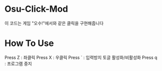 # Osu-Click-Mod
이 코드는 게임 "오수!"에서와 같은 클릭을 구현해줍니다

# How To Use
Press Z : 좌클릭
Press X : 우클릭
Press ` : 입력방지 토글 활성화/비활성화
Press q : 프로그램 중지
